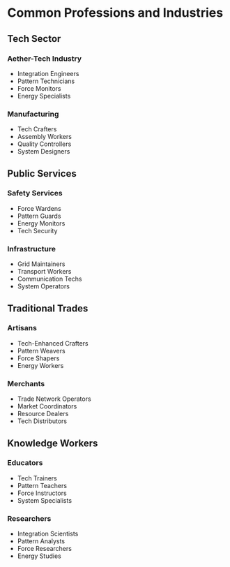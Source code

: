 # Common Professions and Industries

## Tech Sector

### Aether-Tech Industry
- Integration Engineers
- Pattern Technicians
- Force Monitors
- Energy Specialists

### Manufacturing
- Tech Crafters
- Assembly Workers
- Quality Controllers
- System Designers

## Public Services

### Safety Services
- Force Wardens
- Pattern Guards
- Energy Monitors
- Tech Security

### Infrastructure
- Grid Maintainers
- Transport Workers
- Communication Techs
- System Operators

## Traditional Trades

### Artisans
- Tech-Enhanced Crafters
- Pattern Weavers
- Force Shapers
- Energy Workers

### Merchants
- Trade Network Operators
- Market Coordinators
- Resource Dealers
- Tech Distributors

## Knowledge Workers

### Educators
- Tech Trainers
- Pattern Teachers
- Force Instructors
- System Specialists

### Researchers
- Integration Scientists
- Pattern Analysts
- Force Researchers
- Energy Studies
